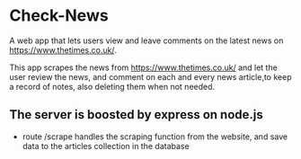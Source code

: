 # Check-News
A web app that lets users view and leave comments on the latest news on https://www.thetimes.co.uk/.

This app scrapes the news from https://www.thetimes.co.uk/ and let the user review the news, and comment on each and every news article,to keep a record of notes, also deleting them when not needed.

## The server is boosted by express on node.js
- route /scrape handles the scraping function from the website, and save data to the articles collection in the database





